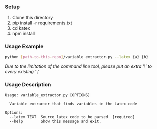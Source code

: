 ### Setup
1. Clone this directory
2. pip install -r requirements.txt
3. cd katex
4. npm install
   
### Usage Example

```bash
python [path-to-this-repo]/variable_extractor.py --latex {a}_{b}
```
_Due to the limitation of the command line tool, please put an extra '\\' to every existing '\\'_
### Usage Description

```
Usage: variable_extractor.py [OPTIONS]

  Variable extractor that finds variables in the Latex code

Options:
  --latex TEXT  Source latex code to be parsed  [required]
  --help        Show this message and exit.
```
